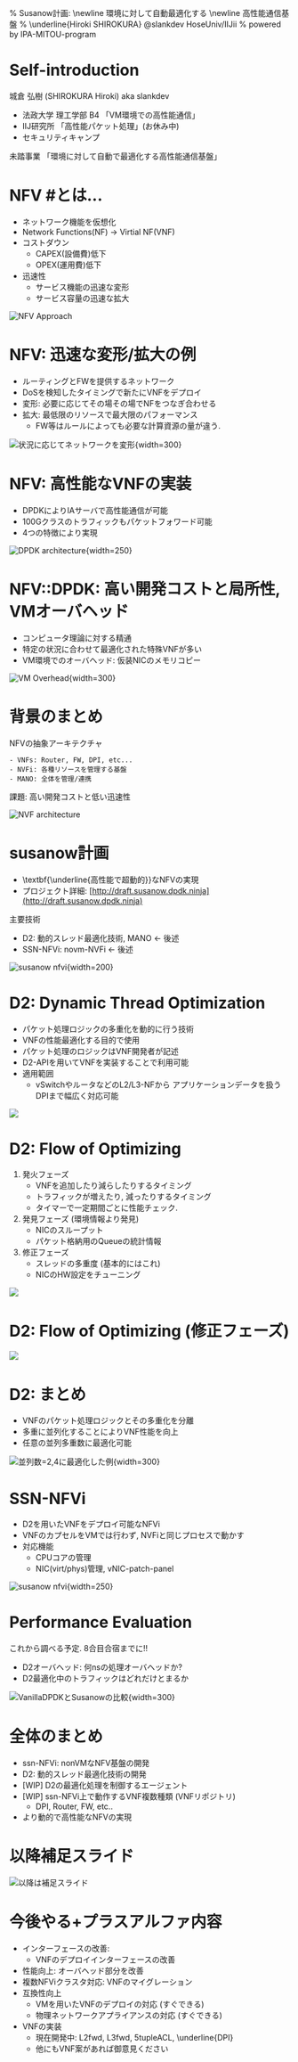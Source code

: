 % Susanow計画: \newline 環境に対して自動最適化する \newline 高性能通信基盤
% \underline{Hiroki SHIROKURA} @slankdev HoseUniv/IIJii
% powered by IPA-MITOU-program

# Self-introduction

城倉 弘樹 (SHIROKURA Hiroki) aka slankdev <br>

- 法政大学 理工学部 B4 「VM環境での高性能通信」
- IIJ研究所  「高性能パケット処理」(お休み中)
- セキュリティキャンプ

未踏事業 「環境に対して自動で最適化する高性能通信基盤」

<!-- # Agenda -->
<!--  -->
<!-- - \underline{Background} -->
<!-- 	- SDN/NFVの未来予想図 -->
<!-- 	- DPDKについて -->
<!-- - Susanow -->
<!-- 	- ssn-NFV infrastructure -->
<!-- 	- D2: Dynamic Thread Optimization -->
<!-- - Performance Evaluation -->
<!-- - まとめ -->

# NFV #とは...

- ネットワーク機能を仮想化
- Network Functions(NF) -> Virtial NF(VNF)
- コストダウン
	- CAPEX(設備費)低下
	- OPEX(運用費)低下
- 迅速性
	- サービス機能の迅速な変形
	- サービス容量の迅速な拡大

![NFV Approach](img/nvf.png)

# NFV: 迅速な変形/拡大の例

- ルーティングとFWを提供するネットワーク
- DoSを検知したタイミングで新たにVNFをデプロイ
- 変形: 必要に応じてその場その場でNFをつなぎ合わせる
- 拡大: 最低限のリソースで最大限のパフォーマンス
	- FW等はルールによっても必要な計算資源の量が違う.

![状況に応じてネットワークを変形](img/dynamic_transform.png){width=300}

# NFV: 高性能なVNFの実装

- DPDKによりIAサーバで高性能通信が可能
- 100Gクラスのトラフィックもパケットフォワード可能
- 4つの特徴により実現

![DPDK architecture](img/dpdk_arch.png){width=250}

# NFV::DPDK: 高い開発コストと局所性, VMオーバヘッド

- コンピュータ理論に対する精通
- 特定の状況に合わせて最適化された特殊VNFが多い
- VM環境でのオーバヘッド: 仮装NICのメモリコピー

![VM Overhead](img/vm_overhead.png){width=300}

# 背景のまとめ

NFVの抽象アーキテクチャ

	- VNFs: Router, FW, DPI, etc...
	- NVFi: 各種リソースを管理する基盤
	- MANO: 全体を管理/連携

課題: 高い開発コストと低い迅速性

![NVF architecture](img/nfv_arch.png)

# susanow計画

- \textbf{\underline{高性能で超動的}}なNFVの実現
- プロジェクト詳細: [http://draft.susanow.dpdk.ninja](http://draft.susanow.dpdk.ninja)

主要技術

- D2: 動的スレッド最適化技術, MANO <- 後述
- SSN-NFVi: novm-NVFi <- 後述

![susanow nfvi](img/ssn_arch.png){width=200}

# D2: Dynamic Thread Optimization

- パケット処理ロジックの多重化を動的に行う技術
- VNFの性能最適化する目的で使用
- パケット処理のロジックはVNF開発者が記述
- D2-APIを用いてVNFを実装することで利用可能
- 適用範囲
	- vSwitchやルータなどのL2/L3-NFから
	  アプリケーションデータを扱うDPIまで幅広く対応可能

![](img/slide0.png)

# D2: Flow of Optimizing

1. 発火フェーズ
	- VNFを追加したり減らしたりするタイミング
	- トラフィックが増えたり, 減ったりするタイミング
	- タイマーで一定期間ごとに性能チェック.
2. 発見フェーズ (環境情報より発見)
	- NICのスループット
	- パケット格納用のQueueの統計情報
3. 修正フェーズ
	- スレッドの多重度 (基本的にはこれ)
	- NICのHW設定をチューニング

![](img/opt_sfc.png)

# D2: Flow of Optimizing (修正フェーズ)

![](img/d2_flow_detail.png)

# D2: まとめ

- VNFのパケット処理ロジックとその多重化を分離
- 多重に並列化することによりVNF性能を向上
- 任意の並列多重数に最適化可能

![並列数=2,4に最適化した例](img/para24.png){width=300}

# SSN-NFVi

- D2を用いたVNFをデプロイ可能なNFVi
- VNFのカプセルをVMでは行わず, NVFiと同じプロセスで動かす
- 対応機能
	- CPUコアの管理
	- NIC(virt/phys)管理, vNIC-patch-panel

![susanow nfvi](img/ssn_arch.png){width=250}

# Performance Evaluation

これから調べる予定. 8合目合宿までに!!

- D2オーバヘッド: 何nsの処理オーバヘッドか?
- D2最適化中のトラフィックはどれだけとまるか

![VanillaDPDKとSusanowの比較](img/perf.png){width=300}

# 全体のまとめ

- ssn-NFVi: nonVMなNFV基盤の開発
- D2: 動的スレッド最適化技術の開発
- [WIP] D2の最適化処理を制御するエージェント
- [WIP] ssn-NFVi上で動作するVNF複数種類 (VNFリポジトリ)
	- DPI, Router, FW, etc..
- より動的で高性能なNFVの実現

# 以降補足スライド

![以降は補足スライド](img/logo_bar.png)

# 今後やる+プラスアルファ内容

- インターフェースの改善:
	- VNFのデプロイインターフェースの改善
- 性能向上: オーバヘッド部分を改善
- 複数NFViクラスタ対応: VNFのマイグレーション
- 互換性向上
	- VMを用いたVNFのデプロイの対応 (すぐできる)
	- 物理ネットワークアプライアンスの対応 (すぐできる)
- VNFの実装
	- 現在開発中: L2fwd, L3fwd, 5tupleACL, \underline{DPI}
	- 他にもVNF案があれば御意見ください


